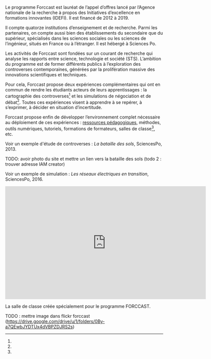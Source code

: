 Le programme Forccast est lauréat de l’appel d’offres lancé par l’Agence nationale de la recherche à propos des Initiatives d’excellence en formations innovantes (IDEFI). Il est financé de 2012 à 2019.

Il compte quatorze institutions d’enseignement et de recherche. Parmi les partenaires, on compte aussi bien des établissements du secondaire que du supérieur, spécialisés dans les sciences sociales ou les sciences de l’ingénieur, situés en France ou à l’étranger. Il est hébergé à Sciences Po.

Les activités de Forccast sont fondées sur un courant de recherche qui analyse les rapports entre science, technologie et société (STS). L’ambition du programme est de former différents publics à l’exploration des controverses contemporaines, générées par la prolifération massive des innovations scientifiques et techniques.

Pour cela, Forccast propose deux expériences complémentaires qui ont en commun de rendre les étudiants acteurs de leurs apprentissages : la cartographie des controverses[^lien-etude] et les simulations de négociation et de débat[^lien-simulation]. Toutes ces expériences visent à apprendre à se repérer, à s’exprimer, à décider en situation d’incertitude.

Forccast propose enfin de développer l’environnement complet nécessaire au déploiement de ces expériences : [ressources pédagogiques](/fr/resources), méthodes, outils numériques, tutoriels, formations de formateurs, salles de classe[^image-salle], etc.

[^lien-etude]:

Voir un exemple d'étude de controverses : *La bataille des sols*, SciencesPo, 2013.

TODO: avoir photo du site et mettre un lien vers la bataille des sols (todo 2 : trouver adresse IAM creator)

[^lien-simulation]:

Voir un exemple de simulation : *Les réseaux électriques en transition*, SciencesPo, 2016.

<iframe src="https://player.vimeo.com/video/207531778" width="640" height="360" frameborder="0" webkitallowfullscreen mozallowfullscreen allowfullscreen></iframe>
    
[^image-salle]: 

La salle de classe créée spécialement pour le programme FORCCAST.

TODO : mettre image dans flickr forccast (https://drive.google.com/drive/u/1/folders/0By-a7QEwbJYDTUx4dVBPZDJRS2s)